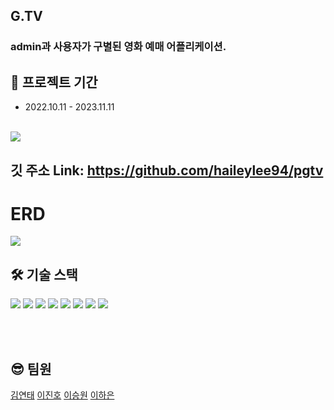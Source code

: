 


## G.TV
### admin과 사용자가 구별된 영화 예매 어플리케이션.
## 📆 프로젝트 기간

- 2022.10.11 - 2023.11.11

<br />
<img src="https://file.notion.so/f/f/733d2ec5-944e-43ee-8a68-d090b5cd1a1a/500e9f31-41f7-430a-a9c0-0791909cfa12/asdasd.png?id=510840c6-b350-43be-b78a-9ab5eb9a1d37&table=block&spaceId=733d2ec5-944e-43ee-8a68-d090b5cd1a1a&expirationTimestamp=1713276000000&signature=fd1FI_pgC9UXxc00ideHV62-tRKcLW08eJyNbYstEaA&downloadName=asdasd.png"/>






<br />

## 깃 주소 Link: https://github.com/haileylee94/pgtv


# ERD

<img src="https://file.notion.so/f/f/733d2ec5-944e-43ee-8a68-d090b5cd1a1a/b1527ac5-b690-4368-a493-6d0926d0c45a/Untitled.png?id=52a1b140-9a3b-44c6-b130-005e4bec2f5a&table=block&spaceId=733d2ec5-944e-43ee-8a68-d090b5cd1a1a&expirationTimestamp=1713276000000&signature=Ou6xPCqwHsbCqx1SXwgW6XCyHjpfYulegNvYWBHOIX4&downloadName=Untitled.png"/>

## 🛠 기술 스택

<div align=left>
  <img src="https://img.shields.io/badge/java-E34F26?style=for-the-badge&logo=java&logoColor=white">
  <img  src="https://img.shields.io/badge/oralce-F80000?style=for-the-badge&logo=Oracle&logoColor=white">
  <img src="https://img.shields.io/badge/spring-6DB33F?style=for-the-badge&logo=spring&logoColor=white">
  <img src="https://img.shields.io/badge/springsecurity-6DB33F?style=for-the-badge&logo=springsecurity&logoColor=white">
  <img src="https://img.shields.io/badge/MyBatis-000000?style=for-the-badge&logo=MyBatis&logoColor=white">
 <img src="https://img.shields.io/badge/JSP-527FFF?style=for-the-badge&logo=JSP&logoColor=white">
 
 <img src="https://img.shields.io/badge/intellij idea-181717?style=for-the-badge&logo=intellijidea&logoColor=white">
  <img src="https://img.shields.io/badge/github-181717?style=for-the-badge&logo=github&logoColor=white">
  
  
</div>


                                                                                                                                                                 
<br/><br/>



## 😎 팀원
<a href="https://github.com/albino456">김연태</a>
<a href="https://github.com/sbi03441">이진호</a>
<a href="https://github.com/seung1300">이승원</a>
<a href="https://github.com/haileylee94">이하은</a>


    

